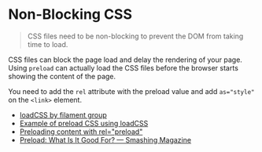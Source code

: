 # Non-Blocking CSS

> CSS files need to be non-blocking to prevent the DOM from taking time to load.

CSS files can block the page load and delay the rendering of your page. Using `preload` can actually load the CSS files before the browser starts showing the content of the page.

You need to add the `rel` attribute with the preload value and add `as="style"` on the `<link>` element.

- [loadCSS by filament group](https://github.com/filamentgroup/loadCSS)
- [Example of preload CSS using loadCSS](https://gist.github.com/thedaviddias/c24763b82b9991e53928e66a0bafc9bf)
- [Preloading content with rel="preload"](https://developer.mozilla.org/en-US/docs/Web/HTML/Preloading_content)
- [Preload: What Is It Good For? — Smashing Magazine](https://www.smashingmagazine.com/2016/02/preload-what-is-it-good-for/)
